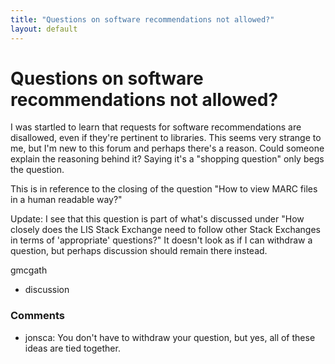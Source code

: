 ```yaml
---
title: "Questions on software recommendations not allowed?"
layout: default
---
```

Questions on software recommendations not allowed?
=====================
I was startled to learn that requests for software recommendations are
disallowed, even if they're pertinent to libraries. This seems very
strange to me, but I'm new to this forum and perhaps there's a reason.
Could someone explain the reasoning behind it? Saying it's a "shopping
question" only begs the question.

This is in reference to the closing of the question "How to view MARC
files in a human readable way?"

Update: I see that this question is part of what's discussed under "How
closely does the LIS Stack Exchange need to follow other Stack Exchanges
in terms of 'appropriate' questions?" It doesn't look as if I can
withdraw a question, but perhaps discussion should remain there instead.

gmcgath

<ul class="tags"><li class="tag">discussion</li></ul>

### Comments ###
* jonsca: You don't have to withdraw your question, but yes, all of these ideas
are tied together.



